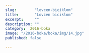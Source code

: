 ```yaml
---
slug:        "lovcen-biciklom"
title:       "Lovćen biciklom"
excerpt:     ""
description: ""
category:  2016-boka
image: "/2016-boka/boka/img/14.jpg"
published: false

---
```

